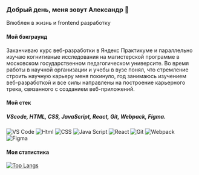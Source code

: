 ### Добрый день, меня зовут Александр 👋
Влюблен в жизнь и frontend разработку 
#### Мой бэкграунд
Заканчиваю курс веб-разработки в Яндекс Практикуме и параллельно изучаю когнитивные исследования на магистерской программе в московском государственном педагогическом университе. Во время работы в научной организации и учебы в вузе понял, что стремление строить научную карьеру меня покинуло, год занимаюсь изучением веб-разработкой и все силы направлены на построение карьерного трека, связанного с созданием веб-приложений.  
#### Мой стек
##### VScode, HTML, CSS, JavaScript, React, Git, Webpack, Figma.
![VS Code](https://camo.githubusercontent.com/d44a7fdbc1e799fa776768d99ffe4afea8bde0068c26a98107cf95bbb34ce390/68747470733a2f2f696d672e69636f6e73382e636f6d2f636f6c6f722f33362f3030303030302f76697375616c2d73747564696f2d636f64652d323031392e706e67) ![Html](https://camo.githubusercontent.com/cfb88b6c03cc9581911995216c0f71d96598d6b64ac502ff52b421ae77f47730/68747470733a2f2f696d672e69636f6e73382e636f6d2f636f6c6f722f33362f3030303030302f68746d6c2d352d2d76312e706e67) ![CSS](https://camo.githubusercontent.com/faaf44476fe47f6c8dd65eb9fbc22a0429f57458f1e8c524128e501b199dd480/68747470733a2f2f696d672e69636f6e73382e636f6d2f636f6c6f722f33362f3030303030302f637373332e706e67) ![Java Script](https://camo.githubusercontent.com/88be8b7d2624cf52ba6cd71be486ac97d4a13622c8861f1f909044aec4e94ec9/68747470733a2f2f696d672e69636f6e73382e636f6d2f636f6c6f722f33362f3030303030302f6a6176617363726970742d2d76322e706e67) ![React](https://camo.githubusercontent.com/4de837cbf19a296e1485b62addc33fadb5f7328858344bf801706be3bdc28576/68747470733a2f2f696d672e69636f6e73382e636f6d2f6f66666963652f33322f3030303030302f72656163742e706e67) ![Git](https://camo.githubusercontent.com/dcb3ab70339630003c672bcb9d894610db7047febda1614ea179d6bd1521c35b/68747470733a2f2f696d672e69636f6e73382e636f6d2f636f6c6f722f33362f3030303030302f6769742e706e67) ![Webpack](https://camo.githubusercontent.com/d532b8c04479d84d2835721278cb0b96fa7819bfd509a3dfade2ad455fa579d8/68747470733a2f2f696d672e69636f6e73382e636f6d2f636f6c6f722f33362f3030303030302f7765627061636b2e706e67) ![Figma](https://camo.githubusercontent.com/29028e8e1c5c18a0fe80dec89256dc577850dc0ed4bf8af565405d126cf4d68c/68747470733a2f2f696d672e69636f6e73382e636f6d2f636f6c6f722f33322f3030303030302f6669676d612d2d76312e706e67)
#### Моя статистика
[![Top Langs](https://github-readme-stats.vercel.app/api/top-langs/?username=malykhs1&show_icons=true&theme=radical)](https://github.com/anuraghazra/github-readme-stats)







